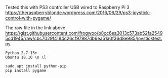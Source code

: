 Tested this with PS3 controller USB wired to Raspberry Pi 3
https://theraspberryblonde.wordpress.com/2016/06/29/ps3-joystick-control-with-pygame/



The raw file in the link above
https://gist.githubusercontent.com/frogwoo/b8cc6ea3013c573ab52fa25495cd1945/raw/cbc7029f4184c26cf97987db6ea51a0f36d8e985/joysticktest.py

```
Python 2.7.15+
Ubuntu 18.10 \n \l

sudo apt install python-pip
pip install pygame

```
